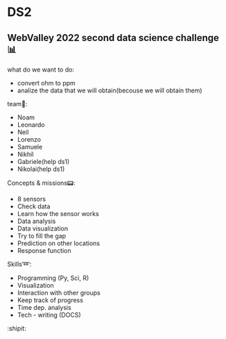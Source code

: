 # DS2

WebValley 2022 second data science challenge :bar_chart:
---
what do we want to do:
- convert ohm to ppm
- analize the data that we will obtain(becouse we will obtain them)

team:man::
- Noam
- Leonardo
- Neil
- Lorenzo
- Samuele
- Nikhil
- Gabriele(help ds1)
- Nikolai(help ds1)

Concepts & missions:pager::
- 8 sensors
- Check data
- Learn how the sensor works
- Data analysis
- Data visualization
- Try to fill the gap
- Prediction on other locations
- Response function

Skills:loop::
- Programming (Py, Sci, R)
- Visualization
- Interaction with other groups
- Keep track of progress
- Time dep. analysis
- Tech - writing (DOCS)


:shipit: